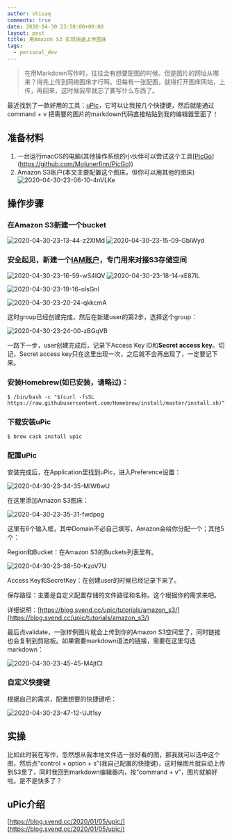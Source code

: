 ```yaml
---
author: shisaq
comments: true
date: 2020-04-30 23:50:00+00:00
layout: post
title: 用Amazon S3 实现快速上传图床
tags:
  - personal_dev
---
```


> 在用Markdown写作时，往往会有想要配图的时候。但是图片的网址从哪来？得先上传到网络图床才行啊。但每有一张配图，就得打开图床网站，上传，再回来，这时候我早就忘了要写什么东西了。

最近找到了一款好用的工具：[uPic](https://github.com/gee1k/uPic)，它可以让我按几个快捷键，然后就能通过command + v 把需要的图片的markdown代码直接粘贴到我的编辑器里面了！

## 准备材料

1. 一台运行macOS的电脑(其他操作系统的小伙伴可以尝试这个工具[[PicGo](https://github.com/Molunerfinn/PicGo)](https://github.com/Molunerfinn/PicGo))
2. Amazon S3账户(本文主要配置这个图床，但你可以用其他的图床)
   ![2020-04-30-23-06-10-4nVLKe](https://markdown-img.s3.ap-northeast-1.amazonaws.com/shisaq/2020-04-30-23-06-10-4nVLKe.png)

## 操作步骤

### 在Amazon S3新建一个bucket

![2020-04-30-23-13-44-z2XIMd](https://markdown-img.s3.ap-northeast-1.amazonaws.com/shisaq/2020-04-30-23-13-44-z2XIMd.png)
![2020-04-30-23-15-09-GblWyd](https://markdown-img.s3.ap-northeast-1.amazonaws.com/shisaq/2020-04-30-23-15-09-GblWyd.png)

### 安全起见，新建一个[IAM账户](https://console.aws.amazon.com/iam/home#/users)，专门用来对接S3存储空间

![2020-04-30-23-16-59-wS4lQV](https://markdown-img.s3.ap-northeast-1.amazonaws.com/shisaq/2020-04-30-23-16-59-wS4lQV.png)
![2020-04-30-23-18-14-xE87lL](https://markdown-img.s3.ap-northeast-1.amazonaws.com/shisaq/2020-04-30-23-18-14-xE87lL.png)

![2020-04-30-23-19-16-olsGnl](https://markdown-img.s3.ap-northeast-1.amazonaws.com/shisaq/2020-04-30-23-19-16-olsGnl.png)

![2020-04-30-23-20-24-qkkcmA](https://markdown-img.s3.ap-northeast-1.amazonaws.com/shisaq/2020-04-30-23-20-24-qkkcmA.png)

这时group已经创建完成，然后在新建user的第2步，选择这个group：

![2020-04-30-23-24-00-zBGqVB](https://markdown-img.s3.ap-northeast-1.amazonaws.com/shisaq/2020-04-30-23-24-00-zBGqVB.png)

一路下一步，user创建完成后，记录下Access Key ID和**Secret access key**。切记，Secret access key只在这里出现一次，之后就不会再出现了，一定要记下来。

### 安装Homebrew(如已安装，请略过)：

`$ /bin/bash -c "$(curl -fsSL https://raw.githubusercontent.com/Homebrew/install/master/install.sh)"`

### 下载安装uPic

`$ brew cask install upic`

### 配置uPic

安装完成后，在Application里找到uPic，进入Preference设置：

![2020-04-30-23-34-35-MlW6wU](https://markdown-img.s3.ap-northeast-1.amazonaws.com/shisaq/2020-04-30-23-34-35-MlW6wU.png)

在这里添加Amazon S3图床：

![2020-04-30-23-35-31-fwdpog](https://markdown-img.s3.ap-northeast-1.amazonaws.com/shisaq/2020-04-30-23-35-31-fwdpog.png)

这里有6个输入框，其中Domain不必自己填写，Amazon会给你分配一个；其他5个：

Region和Bucket：在Amazon S3的Buckets列表里有。

![2020-04-30-23-38-50-KzoV7U](https://markdown-img.s3.ap-northeast-1.amazonaws.com/shisaq/2020-04-30-23-38-50-KzoV7U.png)

Access Key和SecretKey：在创建user的时候已经记录下来了。

保存路径：主要是自定义配置存储的文件路径和名称。这个根据你的需求来吧。

详细说明：[https://blog.svend.cc/upic/tutorials/amazon_s3/](https://blog.svend.cc/upic/tutorials/amazon_s3/)

最后点validate，一张样例图片就会上传到你的Amazon S3空间里了，同时链接也会复制到剪贴板。如果需要markdown语法的链接，需要在这里勾选markdown：

![2020-04-30-23-45-45-M4jtCI](https://markdown-img.s3.ap-northeast-1.amazonaws.com/shisaq/2020-04-30-23-45-45-M4jtCI.png)

### 自定义快捷键

根据自己的需求，配置想要的快捷键吧：

![2020-04-30-23-47-12-UJt1sy](https://markdown-img.s3.ap-northeast-1.amazonaws.com/shisaq/2020-04-30-23-47-12-UJt1sy.png)

## 实操

比如此时我在写作，忽然想从我本地文件选一张好看的图，那我就可以选中这个图，然后点“control + option + s”(我自己配置的快捷键)，这时候图片就自动上传到S3里了，同时我回到markdown编辑器内，按“command + v”，图片就躺好啦。是不是快多了？

## uPic介绍

[https://blog.svend.cc/2020/01/05/upic/](https://blog.svend.cc/2020/01/05/upic/)